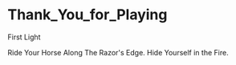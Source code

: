 # Thank_You_for_Playing
First Light

Ride Your Horse Along The Razor's Edge. Hide Yourself in the Fire.
